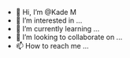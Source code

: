 - 👋 Hi, I’m @Kade M
- 👀 I’m interested in ...
- 🌱 I’m currently learning ...
- 💞️ I’m looking to collaborate on ...
- 📫 How to reach me ...

<!---
MorgenRoythe/MorgenRoythe is a ✨ special ✨ repository because its `README.md` (this file) appears on your GitHub profile.
You can click the Preview link to take a look at your changes.
--->
